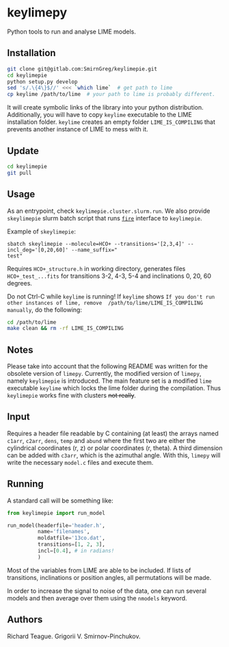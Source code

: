 # keylimepy
Python tools to run and analyse LIME models.

## Installation

```bash
git clone git@gitlab.com:SmirnGreg/keylimepie.git
cd keylimepie
python setup.py develop
sed 's/.\{4\}$//' <<< `which lime`  # get path to lime 
cp keylime /path/to/lime  # your path to lime is probably different. 
```

It will create symbolic links of the library into your python distribution. Additionally, 
you will have to copy `keylime` executable to the LIME installation folder. 
`keylime` creates an empty folder `LIME_IS_COMPILING` that prevents another instance of 
LIME to mess with it. 

## Update

```bash
cd keylimepie
git pull
```

## Usage

As an entrypoint, check `keylimepie.cluster.slurm.run`. 
We also provide `skeylimepie` slurm batch script that 
runs [`fire`](https://google.github.io/python-fire/)
interface to `keylimepie`.

Example of `skeylimepie`:
```
sbatch skeylimepie --molecule=HCO+ --transitions='[2,3,4]' --incl_deg='[0,20,60]' --name_suffix="
test"
```
Requires `HCO+_structure.h` in working directory, generates files `HCO+_test_...fits` for transitions 3-2, 4-3, 5-4 and 
inclinations 0, 20, 60 degrees. 

Do not Ctrl-C while `keylime` is running! If `keylime` shows 
`If you don't run other instances of lime, remove  /path/to/lime/LIME_IS_COMPILING manually`, 
do the following:

```bash
cd /path/to/lime
make clean && rm -rf LIME_IS_COMPILING   
```

## Notes
Please take into account that the following README was written for the obsolete version of
`limepy`. Currently, the modified version of `limepy`, namely `keylimepie`
is introduced. The main feature set is a modified `lime` executable `keylime` which 
locks the lime folder during the compilation. Thus `keylimepie` works fine with
clusters ~~not really~~. 

## Input
Requires a header file readable by C containing (at least) the arrays named
`c1arr`, `c2arr`, `dens`, `temp` and `abund` where the first two are either the
cylindrical coordinates (r, z) or polar coordinates (r, theta). A third
dimension can be added with `c3arr`, which is the azimuthal angle. With this,
`limepy` will write the necessary `model.c` files and execute them.


## Running
A standard call will be something like:

```python
from keylimepie import run_model

run_model(headerfile='header.h',
          name='filenames',
          moldatfile='13co.dat',
          transitions=[1, 2, 3],
          incl=[0.4], # in radians!
          )
```

Most of the variables from LIME are able to be included. If lists of
transitions, inclinations or position angles, all permutations will be made.


In order to increase the signal to noise of the data, one can run several
models and then average over them using the `nmodels` keyword.

## Authors

Richard Teague.
Grigorii V. Smirnov-Pinchukov.